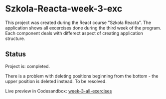 # Szkola-Reacta-week-3-exc

This project was created during the React course "Szkoła Reacta". The application shows all excercises done during the third week of the program. Each component deals with differect aspect of creating application structure.

## Status
Project is: completed.

There is a problem with deleting positions beginning from the bottom - the upper position is deleted instead. To be resolved.

Live preview in Codesandbox: [week-3-all-exercises](https://codesandbox.io/s/week-3-all-exercises-fsb68)

